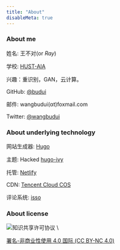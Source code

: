 ```yaml
---
title: "About"
disableMeta: true
---
```


### About me

姓名: 王不对(or *Ray*)

学校: [HUST-AIA](http://aia.hust.edu.cn/)

兴趣：重识别，GAN，云计算。

GitHub: [@budui](https://github.com/budui/)

邮件: wangbudui(αt)foxmail.com

Twitter: [@wangbudui](https://twitter.com/wangbudui)

### About underlying technology

网站生成器: [Hugo](https://gohugo.io/)

主题: Hacked [hugo-ivy](https://github.com/yihui/hugo-ivy)

托管: [Netlify](https://www.netlify.com/)

CDN: [Tencent Cloud COS](https://cloud.tencent.com/product/cos)

评论系统: [isso](https://posativ.org/isso/)

### About license

![知识共享许可协议](https://lowentropy.jinxiapu.cn/img/creativecommons.png) \

[署名-非商业性使用 4.0 国际 (CC BY-NC 4.0)](https://creativecommons.org/licenses/by-nc/4.0/deed.zh)
